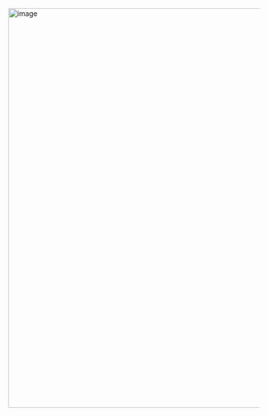 <img width="745" height="799" alt="image" src="https://github.com/user-attachments/assets/0559a23d-c53f-460a-b4a2-2eb23788102b" />
